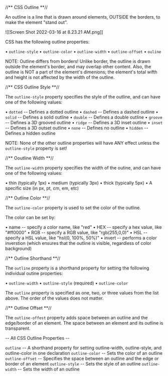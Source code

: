 //** CSS Outline **//

An outline is a line that is drawn around elements, OUTSIDE the borders, to make the element "stand out".

![[Screen Shot 2022-03-16 at 8.23.21 AM.png]]

CSS has the following outline properties:

• `outline-style`
• `outline-color`
• `outline-width`
• `outline-offset`
• `ouline`

NOTE: Outline differs from borders! Unlike border, the outline is drawn outside the element's border, and may overlap other content. Also, the outline is NOT a part of the element's dimenions; the element's total wifth and height is not affected by the width of the outline.

//** CSS Outline Style **//

The `outline-style` property specifies the style of the outline, and can have one of the following values:

• `dotted` -- Defines a dotted outline
• `dashed` -- Defines a dashed outline
• `solid` -- Defines a solid outline
• `double` -- Defines a double outline
• `groove` -- Defines a 3D grooved outline
• `ridge` -- Defines a 3D inset outline
• `inset` -- Defines a 3D outset outline
• `none` -- Defines no outline
• `hidden` -- Defines a hidden outline

NOTE: None of the other outline properties will have ANY effect unless the `outline-style` property is set!

//** Ooutline Width **//

The `outline-width` property specifies the width of the outine, and can have one of the following values:

•   thin (typically 1px)
•  medium (typically 3px)
•  thick (typically 5px)
•  A specific size (in px, pt, cm, em, etc)

//** Outline Color **//

The `outline-color` property is used to set the color of the outline.

The color can be set by:

• name -- specify a color name, like "red"
• HEX -- specify a hex value, like "#ff0000"
• RGB -- specify a RGB value, like "rgb(255,0,0)"
• HSL -- specify a HSL value, like "hsl(0, 100%, 50%)"
• invert -- performs a color inverstion (which ensures that the outline is visible, regardless of color background)

//** Outline Shorthand **//

The `outline` property is a shorthand property for setting the following individual outine properties:

• `outline-width`
• `outline-style` (required)
• `outline-color`

The `outline` property is specified as one, two, or three values from the list above. The order of the values does not matter.

//** Outline Offset **//

The `outline-offest` property adds space between an outline and the edge/border of an element. The space between an element and its outline is transparent. 

-- All CSS Outline Properties --

`outline` -- A shorthand property for setting outline-width, outline-style, and outline-color in one declaration
`outline-color` -- Sets the color of an outline
`outline-offset` -- Specifies the space between an outline and the edge or border of an element
`outline-style` -- Sets the style of an outline
`outline-width` -- Sets the width of an outline